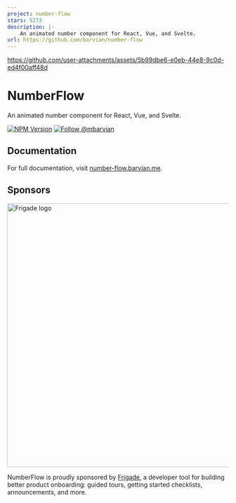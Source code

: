 ```yaml
---
project: number-flow
stars: 5273
description: |-
    An animated number component for React, Vue, and Svelte.
url: https://github.com/barvian/number-flow
---
```


https://github.com/user-attachments/assets/5b99dbe6-e0eb-44e8-9c0d-ed4f00aff48d

# NumberFlow

An animated number component for React, Vue, and Svelte.

[![NPM Version](https://img.shields.io/npm/v/number-flow.svg)](https://npmjs.com/package/number-flow)
[![Follow @mbarvian](https://img.shields.io/twitter/follow/mbarvian.svg?style=social&label=Follow)](https://x.com/mbarvian)

## Documentation

For full documentation, visit [number-flow.barvian.me](https://number-flow.barvian.me).

## Sponsors

<p>
  <a href="https://frigade.com/?source=numberflow">
    <img alt="Frigade logo" src="./sponsors/frigade.png" width="600">
  </a>
</p>
<p>NumberFlow is proudly sponsored by <a href="https://frigade.com/?source=numberflow">Frigade</a>, a developer tool for building better product onboarding: guided tours, getting started checklists, announcements, and more.</p>

